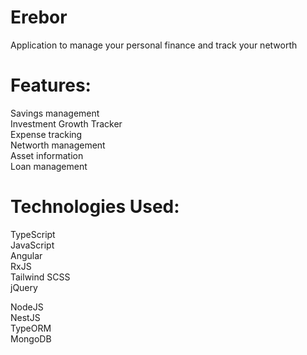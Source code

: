 # Erebor  
Application to manage your personal finance and track your networth 

# Features:
Savings management  
Investment Growth Tracker  
Expense tracking  
Networth management  
Asset information  
Loan management

# Technologies Used:

TypeScript  
JavaScript  
Angular  
RxJS  
Tailwind
SCSS  
jQuery

NodeJS  
NestJS  
TypeORM  
MongoDB  

